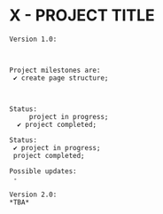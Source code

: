 # X - PROJECT TITLE

    Version 1.0:



    Project milestones are:
     ✔ create page structure;



    Status:
         project in progress;
      ✔ project completed;

    Status:
     ✔ project in progress;
     project completed;

    Possible updates:
     -

    Version 2.0:
    *TBA*
